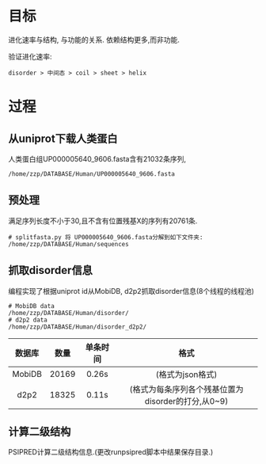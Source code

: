 # 目标

进化速率与结构, 与功能的关系. 依赖结构更多,而非功能.

验证进化速率:

    disorder > 中间态 > coil > sheet > helix


# 过程

## 从uniprot下载人类蛋白

人类蛋白组UP000005640_9606.fasta含有21032条序列,

```
/home/zzp/DATABASE/Human/UP000005640_9606.fasta
```

## 预处理

满足序列长度不小于30,且不含有位置残基X的序列有20761条.

```
# splitfasta.py 将 UP000005640_9606.fasta分解到如下文件夹:
/home/zzp/DATABASE/Human/sequences
```

## 抓取disorder信息

编程实现了根据uniprot id从MobiDB, d2p2抓取disorder信息(8个线程的线程池)

```
# MobiDB data
/home/zzp/DATABASE/Human/disorder/
# d2p2 data
/home/zzp/DATABASE/Human/disorder_d2p2/
```

|数据库|数量|单条时间|格式|
|:-:|:-:|:-:|:-:|
|MobiDB | 20169 |  0.26s |  (格式为json格式)|
|d2p2|    18325 |  0.11s |  (格式为每条序列各个残基位置为disorder的打分,从0~9)|

## 计算二级结构

PSIPRED计算二级结构信息.(更改runpsipred脚本中结果保存目录.)

```

```
